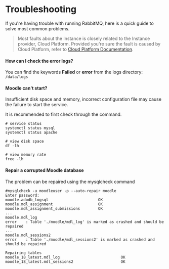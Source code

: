 # Troubleshooting

If you're having trouble with running RabbitMQ, here is a quick guide to solve most common problems.

> Most faults about the Instance is closely related to the Instance provider, Cloud Platform. Provided you're sure the fault is caused by Cloud Platform, refer to [Cloud Platform Documentation](https://support.websoft9.com/docs/faq/tech-instance.html).

#### How can I check the error logs?

You can find the keywords **Failed** or **error** from the logs directory: `/data/logs`

#### Moodle can't start?

Insufficient disk space and memory, incorrect configuration file may cause the failure to start the service. 

It is recommended to first check through the command.

```shell
# service status
systemctl status mysql
systemctl status apache

# view disk space
df -lh

# view memory rate
free -lh
```

#### Repair a corrupted Moodle database

The problem can be repaired using the mysqlcheck command

```
#mysqlcheck -u moodleuser -p --auto-repair moodle
Enter password:
moodle.adodb_logsql                      OK
moodle.mdl_assignment                    OK
moodle.mdl_assignment_submissions        OK
...
moodle.mdl_log
error    : Table './moodle/mdl_log' is marked as crashed and should be repaired
...
moodle.mdl_sessions2
error    : Table './moodle/mdl_sessions2' is marked as crashed and should be repaired

Repairing tables
moodle_18_latest.mdl_log                           OK
moodle_18_latest.mdl_sessions2                     OK
```